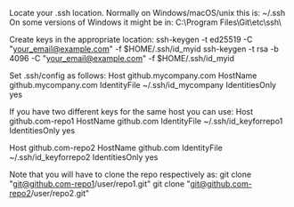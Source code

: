 Locate your .ssh location.
Normally on Windows/macOS/unix this is: ~/.ssh
On some versions of Windows it might be in: C:\Program Files\Git\etc\ssh\

Create keys in the appropriate location:
ssh-keygen -t ed25519 -C "your_email@example.com" -f $HOME/.ssh/id_myid
ssh-keygen -t rsa -b 4096 -C "your_email@example.com" -f $HOME/.ssh/id_myid

Set .ssh/config as follows:
Host github.mycompany.com
    HostName github.mycompany.com
    IdentityFile ~/.ssh/id_mycompany
    IdentitiesOnly yes

If you have two different keys for the same host you can use:
Host github.com-repo1
    HostName github.com
    IdentityFile ~/.ssh/id_keyforrepo1
    IdentitiesOnly yes

Host github.com-repo2
    HostName github.com
    IdentityFile ~/.ssh/id_keyforrepo2
    IdentitiesOnly yes

Note that you will have to clone the repo respectively as:
git clone "git@github.com-repo1/user/repo1.git"
git clone "git@github.com-repo2/user/repo2.git"
